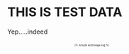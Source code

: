 # THIS IS TEST DATA
Yep.....indeed
<div style="transform: scale(.4);">{% include anchorage.svg %}</div>
